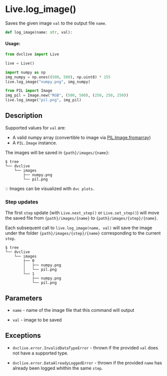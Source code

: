 # Live.log_image()

Saves the given image `val` to the output file `name`.

```py
def log_image(name: str, val):
```

#### Usage:

```py
from dvclive import Live

live = Live()

import numpy as np
img_numpy = np.ones((500, 500), np.uint8) * 255
live.log_image("numpy.png", img_numpy)

from PIL import Image
img_pil = Image.new("RGB", (500, 500), (250, 250, 250))
live.log_image("pil.png", img_pil)
```

## Description

Supported values for `val` are:

- A valid numpy array (convertible to image via
  [PIL.Image.fromarray](https://pillow.readthedocs.io/en/stable/reference/Image.html#PIL.Image.fromarray))
- A `PIL.Image` instance.

The images will be saved in `{path}/images/{name}`:

```dvc
$ tree
└── dvclive
    └── images
        ├── numpy.png
        └── pil.png
```

💡 Images can be visualized with `dvc plots`.

### Step updates

The first `step` update (with `Live.next_step()` or `Live.set_step()`) will move
the saved file from `{path}/images/{name}` to `{path}/images/{step}/{name}`.

Each subsequent call to `live.log_image(name, val)` will save the image under
the folder `{path}/images/{step}/{name}` corresponding to the current `step`.

```dvc
$ tree
└── dvclive
    └── images
        ├── 0
        │   ├── numpy.png
        │   └── pil.png
        └── 1
            ├── numpy.png
            └── pil.png
```

## Parameters

- `name` - name of the image file that this command will output

- `val` - image to be saved

## Exceptions

- `dvclive.error.InvalidDataTypeError` - thrown if the provided `val` does not
  have a supported type.

- `dvclive.error.DataAlreadyLoggedError` - thrown if the provided `name` has
  already been logged whithin the same `step`.
